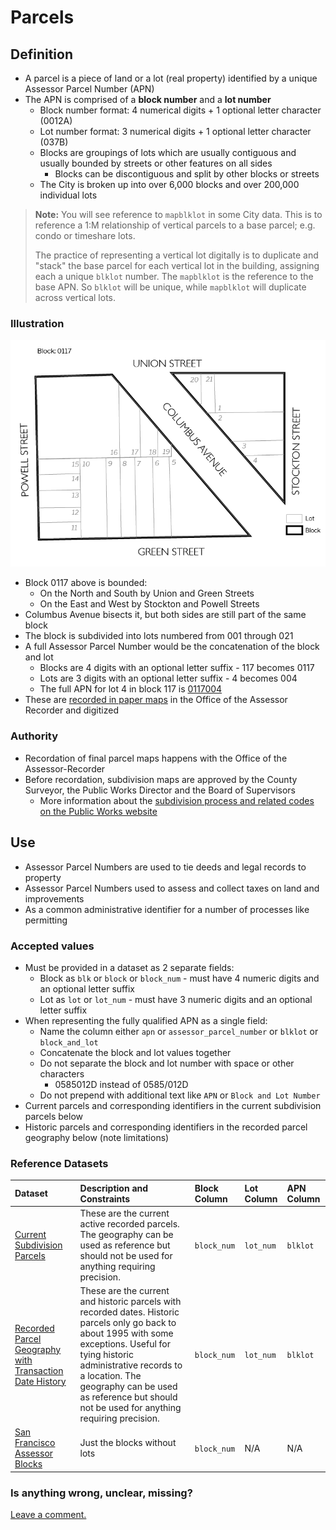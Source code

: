# Parcels

## Definition

* A parcel is a piece of land or a lot \(real property\) identified by a unique Assessor Parcel Number \(APN\)
* The APN is comprised of a **block number** and a **lot number**
  * Block number format: 4 numerical digits + 1 optional letter character \(0012A\)
  * Lot number format: 3 numerical digits + 1 optional letter character \(037B\)
  * Blocks are groupings of lots which are usually contiguous and usually bounded by streets or other features on all sides
    * Blocks can be discontiguous and split by other blocks or streets
  * The City is broken up into over 6,000 blocks and over 200,000 individual lots

> **Note:** You will see reference to `mapblklot` in some City data. This is to reference a 1:M relationship of vertical parcels to a base parcel; e.g. condo or timeshare lots.
>
> The practice of representing a vertical lot digitally is to duplicate and "stack" the base parcel for each vertical lot in the building, assigning each a unique `blklot` number. The `mapblklot` is the reference to the base APN. So `blklot` will be unique, while `mapblklot` will duplicate across vertical lots.

### Illustration

![Image illustrating the relationship of lots to blocks](../../.gitbook/assets/block_lots.png)

* Block 0117 above is bounded:
  * On the North and South by Union and Green Streets
  * On the East and West by Stockton and Powell Streets
* Columbus Avenue bisects it, but both sides are still part of the same block
* The block is subdivided into lots numbered from 001 through 021
* A full Assessor Parcel Number would be the concatenation of the block and lot
  * Blocks are 4 digits with an optional letter suffix - 117 becomes 0117
  * Lots are 3 digits with an optional letter suffix - 4 becomes 004
  * The full APN for lot 4 in block 117 is [0117004](http://propertymap.sfplanning.org?search=0117004)
* These are [recorded in paper maps](http://sfplanninggis.org/BlockBooks/AssessorBlock0117.pdf) in the Office of the Assessor Recorder and digitized

### Authority

* Recordation of final parcel maps happens with the Office of the Assessor-Recorder 
* Before recordation, subdivision maps are approved by the County Surveyor, the Public Works Director and the Board of Supervisors
  * More information about the [subdivision process and related codes on the Public Works website](http://sfpublicworks.org/services/subdivisions-and-mapping)

## Use

* Assessor Parcel Numbers are used to tie deeds and legal records to property
* Assessor Parcel Numbers used to assess and collect taxes on land and improvements 
* As a common administrative identifier for a number of processes like permitting

### Accepted values

* Must be provided in a dataset as 2 separate fields: 
  * Block as `blk` or `block` or `block_num` - must have 4 numeric digits and an optional letter suffix
  * Lot as `lot` or `lot_num` - must have 3 numeric digits and an optional letter suffix
* When representing the fully qualified APN as a single field:
  * Name the column either `apn` or `assessor_parcel_number` or `blklot` or `block_and_lot`
  * Concatenate the block and lot values together
  * Do not separate the block and lot number with space or other characters
    * 0585012D instead of 0585/012D
  * Do not prepend with additional text like `APN` or `Block and Lot Number`
* Current parcels and corresponding identifiers in the current subdivision parcels below
* Historic parcels and corresponding identifiers in the recorded parcel geography below \(note limitations\)

### Reference Datasets

| Dataset | Description and Constraints | Block Column | Lot Column | APN Column |
| :--- | :--- | :--- | :--- | :--- |
| [Current Subdivision Parcels](https://data.sfgov.org/Geographic-Locations-and-Boundaries/Subdivision-Parcels-aka-City-Lots-/45et-ht7c) | These are the current active recorded parcels. The geography can be used as reference but should not be used for anything requiring precision. | `block_num` | `lot_num` | `blklot` |
| [Recorded Parcel Geography with Transaction Date History](https://data.sfgov.org/dataset/Recorded-Parcel-Geography-with-Transaction-Date-Hi/25dk-perw/data) | These are the current and historic parcels with recorded dates. Historic parcels only go back to about 1995 with some exceptions. Useful for tying historic administrative records to a location. The geography can be used as reference but should not be used for anything requiring precision. | `block_num` | `lot_num` | `blklot` |
| [San Francisco Assessor Blocks](https://data.sfgov.org/Geographic-Locations-and-Boundaries/San-Francisco-Assessor-Blocks/ndp2-nsue) | Just the blocks without lots | `block_num` | N/A | N/A |

### Is anything wrong, unclear, missing?

[Leave a comment.](https://github.com/DataSF/draft-publishing-standards/issues/new?title=Comment:Parcels&body=Comment:Parcels)

